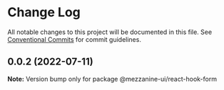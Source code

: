 # Change Log

All notable changes to this project will be documented in this file.
See [Conventional Commits](https://conventionalcommits.org) for commit guidelines.

## 0.0.2 (2022-07-11)

**Note:** Version bump only for package @mezzanine-ui/react-hook-form
